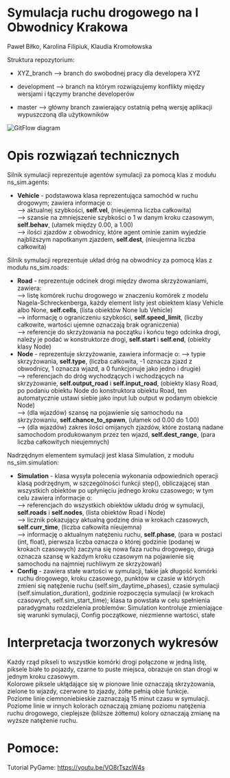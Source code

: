 # Symulacja ruchu drogowego na I Obwodnicy Krakowa

Paweł Biłko, Karolina Filipiuk, Klaudia Kromołowska

Struktura repozytorium:

- XYZ_branch  --> branch do swobodnej pracy dla developera XYZ

- development --> branch na którym rozwiązujemy konflikty między wersjami i łączymy branche developerów

- master      --> główny branch zawierający ostatnią pełną wersję aplikacji wypuszczoną dla użytkowników

![GitFlow diagram](https://www.researchgate.net/profile/Stephan_Krusche/publication/262450959/figure/fig6/AS:668360731811856@1536361024747/Simplified-version-of-the-gitflow-branching-model-adapted-from-8.png)

# Opis rozwiązań technicznych
Silnik symulacji reprezentuje agentów symulacji za pomocą klas z modułu ns_sim.agents:  
- **Vehicle** - podstawowa klasa reprezentująca samochód w ruchu drogowym; zawiera informacje o:  
          --> aktualnej szybkości, **self.vel**, (nieujemna liczba całkowita)  
          --> szansie na zmniejszenie szybkości o 1 w danym kroku czasowym, **self.behav**, (ułamek między 0.00, a 1.00)  
          --> ilości zjazdów z obwodnicy, które agent ominie zanim wyjedzie najbliższym napotkanym zjazdem, **self.dest**, (nieujemna liczba całkowita)  
          
Silnik symulacji reprezentuje układ dróg na obwodnicy za pomocą klas z modułu ns_sim.roads:  
- **Road** - reprezentuje odcinek drogi między dwoma skrzyżowaniami, zawiera:   
       --> listę komórek ruchu drogowego w znaczeniu komórek z modelu Nagela-Schreckenberga, każdy element listy jest obiektem klasy Vehicle albo None, **self.cells**, (lista obiektów None lub Vehicle)  
       --> informację o ograniczeniu szybkości, **self.speed_limit**, (liczby całkowite, wartości ujemne oznaczają brak ograniczenia)  
       --> referencje do skrzyżowania na początku i końcu tego odcinka drogi, należy je podać w konstruktorze drogi, **self.start** i **self.end**, (obiekty klasy Node)      
- **Node** - reprezentuje skrzyżowanie, zawiera informacje o:
       --> typie skrzyżowania, **self.type**, (liczba całkowita, -1 oznacza zjazd z obwodnicy, 1 oznacza wjazd, a 0 funkcjonuje jako jedno i drugie)  
       --> referencjach do dróg wychodzących i wchodzących na skrzyżowanie, **self.output_road** i **self.input_road**, (obiekty klasy  Road, po podaniu obiektu Node do konstruktora obiektu Road, ten automatycznie ustawi siebie jako input lub output w podanym obiekcie Node)  
       --> (dla wjazdów) szansę na pojawienie się samochodu na skrzyżowaniu, **self.chance_to_spawn**, (ułamek od 0.00 do 1.00)  
       --> (dla wjazdów) zakres ilości omijanych zjazdów, które zostaną nadane samochodom produkowanym przez ten wjazd, **self.dest_range**, (para liczba całkowitych nieujemnych)  

Nadrzędnym elementem symulacji jest klasa Simulation, z modułu ns_sim.simulation:  
- **Simulation** - klasa wysyła polecenia wykonania odpowiednich operacji klasą podrzędnym, w szczególności funkcji step(), obliczającej stan wszystkich obiektów po upłynięciu jednego kroku czasowego; w tym celu zawiera informacje o:  
             --> referencjach do wszystkich obiektów układu dróg w symulacji, **self.roads** i **self.nodes**, (lista obiektów Road i Node)  
             --> licznik pokazujący aktualną godzinę dnia w krokach czasowych, **self.curr_time**, (liczba całkowita nieujemna)  
             --> informację o aktualnym natężeniu ruchu, **self.phase**, (para w postaci (int, float), pierwsza liczba oznacza o której godzinie (podanej w krokach czasowych) zaczyna się nowa faza ruchu drogowego, druga oznacza szansę w każdym kroku czasowym na pojawienie się samochodu na najmniej ruchliwym ze skrzyżowań)    
- **Config** - zawiera stałe wartości w symulacji, takie jak długość komórki ruchu drogowego, kroku czasowego, punktów w czasie w których zmieni się natężenie ruchu (self.sim_daytime_phases), czasie symulacji (self.simulation_duration), godzinie rozpoczęcia symulacji (w krokach czasowych, self.sim_start_time); klasa ta powstała w celu spełnienia paradygmatu rozdzielenia problemów: Simulation kontroluje zmieniające się warunki symulacji, Config początkowe, niezmienne wartości, stałe

# Interpretacja tworzonych wykresów
Każdy rząd pikseli to wszystkie komórki drogi połączone w jedną listę, piksele białe to pojazdy, czarne to puste miejsca, obrazuje on stan drogi w jednym kroku czasowym.  
Kolorowe piksele ukłądające się w pionowe linie oznaczają skrzyżowania, zielone to wjazdy, czerwone to zjazdy, żółte pełnią obie funkcje.  
Poziome linie ciemnoniebieskie zaznaczają 15 minut czasu w symulacji.  
Poziome linie w innych kolorach oznaczają zmianę poziomu natężenia ruchu drogowego, cieplejsze (bliższe żółtemu) kolory oznaczają zmianę na wyższe natężenie ruchu.  

# Pomoce:

Tutorial PyGame:
https://youtu.be/VO8rTszcW4s
